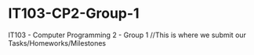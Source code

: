 # IT103-CP2-Group-1
IT103 - Computer Programming 2 - Group 1
//This is where we submit our Tasks/Homeworks/Milestones
